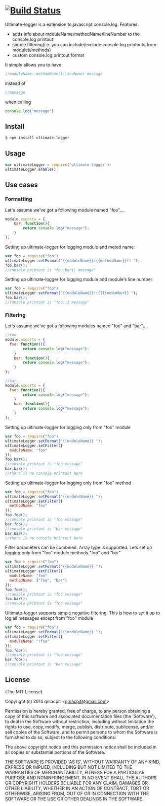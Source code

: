 [![Build Status](https://travis-ci.org/qmacpit/ultimate-logger.svg)](https://travis-ci.org/qmacpit/ultimate-logger)
=======

Ultimate-logger is a extension to javascript console.log. Features:
- adds info about moduleName/methodName/lineNumber to the console.log printout
- simple filtering(i.e. you can include/exclude console.log printouts from modules/methods)
- custom console.log printout format

It simply allows you to have 
```js
//moduleName::methodName():lineNumer message
```
instead of 
```js
//message
```
when calling
```js
console.log("message")
```



## Install

```bash
$ npm install ultimate-logger
```

## Usage

```js
var ultimateLogger = require('ultimate-logger');
ultimateLogger.enable();
```

## Use cases
### Formatting
Let's assume we've got a following module named "foo"....
```js
module.exports = {
	bar: function(){
		return console.log("message");
	}
};
```
Setting up ultimate-logger for logging module and metod name:
```js
var foo = require("foo")
ultimateLogger.setFormat("{{moduleName}}:{{methodName}}() ");
foo.bar();
//console printout is "foo:bar() message"
```

Setting up ultimate-logger for logging module and module's line number:
```js
var foo = require("foo")
ultimateLogger.setFormat("{{moduleName}}::{{lineNumber}} ");
foo.bar();
//console printout is "foo::3 message"
```
### Filtering
Let's assume we've got a following modules named "foo" and "bar"....
```js
//foo
module.exports = {
  foo: function(){
		return console.log("message");
	}
	bar: function(){
		return console.log("message");
	}
};
```
```js
//bar
module.exports = {
  foo: function(){
		return console.log("message");
	}
	bar: function(){
		return console.log("message");
	}
};
```

Setting up ultimate-logger for logging only from "foo" module
```js
var foo = require("foo")
ultimateLogger.setFormat("{{moduleName}} ");
ultimateLogger.setFilter({
  moduleName: "foo"
});
foo.bar();
//console printout is "foo message"
bar.bar();
//there is no console printout here
```

Setting up ultimate-logger for logging only from "foo" method
```js
var foo = require("foo")
ultimateLogger.setFormat("{{moduleName}} ");
ultimateLogger.setFilter({
  methodName: "foo"
});
foo.foo();
//console printout is "foo message"
bar.foo();
//console printout is "bar message"
bar.bar();
//there is no console printout here
```

Filter parameters can be combined. Array type is supported.
Lets set up logging only from "foo" module methods "foo" and "bar"
```js
var foo = require("foo")
ultimateLogger.setFormat("{{moduleName}} ");
ultimateLogger.setFilter({
  moduleName: "foo"
  methodName: ["foo", "bar"]
});
foo.foo();
//console printout is "foo message"
foo.bar();
//console printout is "foo message"
```

Ultimate-logger supports simple negative filtering. This is how to set it up to log all messages except from "foo" module
```js
var foo = require("foo")
ultimateLogger.setFormat("{{moduleName}} ");
ultimateLogger.setFilter({
  moduleName: "!foo"
});
foo.foo();
//console printout is "foo message"
bar.foo();
//console printout is "bar message"
```

## License 

(The MIT License)

Copyright (c) 2014 qmacpit &lt;qmacpit@gmail.com&gt;

Permission is hereby granted, free of charge, to any person obtaining
a copy of this software and associated documentation files (the
'Software'), to deal in the Software without restriction, including
without limitation the rights to use, copy, modify, merge, publish,
distribute, sublicense, and/or sell copies of the Software, and to
permit persons to whom the Software is furnished to do so, subject to
the following conditions:

The above copyright notice and this permission notice shall be
included in all copies or substantial portions of the Software.

THE SOFTWARE IS PROVIDED 'AS IS', WITHOUT WARRANTY OF ANY KIND,
EXPRESS OR IMPLIED, INCLUDING BUT NOT LIMITED TO THE WARRANTIES OF
MERCHANTABILITY, FITNESS FOR A PARTICULAR PURPOSE AND NONINFRINGEMENT.
IN NO EVENT SHALL THE AUTHORS OR COPYRIGHT HOLDERS BE LIABLE FOR ANY
CLAIM, DAMAGES OR OTHER LIABILITY, WHETHER IN AN ACTION OF CONTRACT,
TORT OR OTHERWISE, ARISING FROM, OUT OF OR IN CONNECTION WITH THE
SOFTWARE OR THE USE OR OTHER DEALINGS IN THE SOFTWARE.
